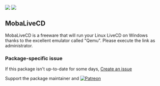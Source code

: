 [![](https://img.shields.io/chocolatey/v/mobalivecd?color=green&label=mobalivecd)](https://chocolatey.org/packages/mobalivecd) [![](https://img.shields.io/chocolatey/dt/mobalivecd)](https://chocolatey.org/packages/mobalivecd)

## MobaLiveCD
MobaLiveCD is a freeware that will run your Linux LiveCD on Windows thanks to the excellent emulator
called "Qemu". Please execute the link as administrator.

### Package-specific issue
If this package isn't up-to-date for some days, [Create an issue](https://github.com/tunisiano187/Choco-packages/issues/new/choose)

Support the package maintainer and [![Patreon](https://cdn.jsdelivr.net/gh/tunisiano187/choco-packages@f986b7f5de3afc021180256752805698d4efbc38/icons/patreon.png)](https://www.patreon.com/tunisiano)
